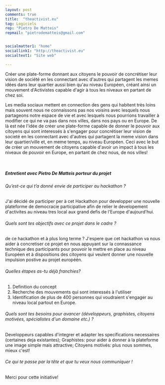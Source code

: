 ```yaml
---
layout: post
comments: true
title:  "theactivist.eu"
tag: Logiciels
rep: "Pietro De Matteis"
repmail: "pietrodematteis@gmail.com"


socialmatter1: "home"
sociallink1: "http://theactivist.eu"
socialtext1: "Site web"

---
```


Créer une plate-forme donnant aux citoyens le pouvoir de concrétiser leur vision de société en les connectant avec d'autres qui partagent les memes idées dans leur quartier aussi bien qu'au niveau Européen, créant ainsi un mouvement d'Activistes capable d'agir à tous les niveaux en partant de chez soi.

Les media sociaux mettent en connection des gens qui habitent très loins mais souvent nous ne connaissons pas nos voisins avec lesquels nous partageons notre espace de vie et avec lesquels nous pourrions travailler à modifier ce qui ne va pas dans nos villes, dans nos pays ou en Europe. De là est née l'idée de créer une plate-forme capable de donner le pouvoir aux citoyens qui sont interessés à s'engager pour concrétiser leur vision de societé en les connectant avec d'autres qui partagent la meme vision dans leur quartier/ville et, en meme temps, au niveau Européen. Ceci avec le but de créer un mouvement de citoyens capable d'avoir un impact à tous les niveaux de pouvoir en Europe, en partant de chez nous, de nos villes!

<br>

##### Entretient avec Pietro De Matteis porteur du projet


###### Qu’est-ce qui t’a donné envie de participer au hackathon ? 
J'ai décidé de participer per à cet Hackathon pour developper une nouvelle plateforme de democracie participative afin de relier le developement d'activites au niveau tres local aux grand defis de l'Europe d'aujourd'hui.

###### Quels sont tes objectifs avec ce projet dans le cadre ?
de ce hackathon et à plus long terme ? 
J'espere que cet hackathon va nous aider à concretiser ce projet en nous appuyant sur la connassance technique des participants pour pouvoir le mettre en place au niveau Européen et à dispositions des citoyens qui veulent donner une nouvelle impulsion postive au projet européén.

###### Quelles étapes as-tu déjà franchies? 
1) Definition du concept
2) Recherche des mouvements qui sont interessés à l'utiliser
3) Identification de plus de 400 personnes qui voudraient s'engager au niveau local partout en Europe.

###### Quels sont tes besoins pour avancer (développeurs, graphistes, citoyens motivées, spécialistes d'un domaine etc.) ? 
Developpeurs capables d'integrer et adapter les specifications necessaires (certaines deja existantes);
Graphistes: pour aider à donner à la plateforme une image simple mais attractive;
Citoyens motivés: plus nous sommes, mieux c'est!

###### Ce qui te passe par la tête et que tu veux nous communiquer !
Merci pour cette initiative!
